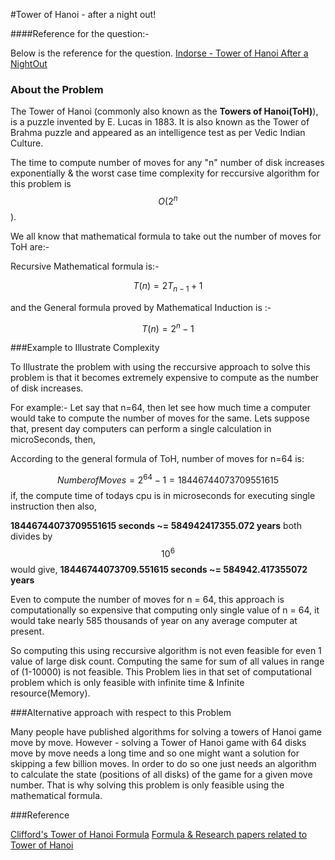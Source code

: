 #Tower of Hanoi - after a night out!

####Reference for the question:-

Below is the reference for the question.
[Indorse - Tower of Hanoi After a NightOut](https://indorse.io/assignments/5ce909ccc5e3380001ed8b3e)

### About the Problem

The Tower of Hanoi (commonly also known as the **Towers of Hanoi(ToH)**), is a puzzle invented by E. Lucas in 1883. It is also known as the Tower of Brahma puzzle and appeared as an intelligence test as per Vedic Indian Culture.

The time to compute number of moves for any "n" number of disk increases exponentially & the worst case time complexity for reccursive algorithm for this problem is $$O(2^n$$).

We all know that mathematical formula to take out the number of moves for ToH are:-

Recursive Mathematical formula is:-

$$T(n) = 2T_{n-1}  +1 $$

and the General formula proved by Mathematical Induction is :-

$$ T(n)= 2^n-1 $$

###Example to Illustrate Complexity

To Illustrate the problem with using the reccursive approach to solve this problem is that it becomes extremely expensive to compute as the number of disk increases.

For example:- Let say that n=64, then let see how much time a computer would take to compute the number of moves for the same.
Lets suppose that, present day computers can perform a single calculation in microSeconds, then,

According to the general formula of ToH, number of moves for n=64 is:

$$Number of Moves = 2^{64} -1= 18446744073709551615$$
if, the compute time of todays cpu is in microseconds for executing single instruction then also, 

**18446744073709551615 seconds  ~= 584942417355.072 years**
both divides by $$10^6$$ would give,
**18446744073709.551615 seconds  ~= 584942.417355072 years**

Even to compute the number of moves for n = 64, this approach is computationally so expensive that computing only single value of n = 64, it would take nearly 585 thousands of year on any average computer at present.

So computing this using reccursive algorithm is not even feasible for even 1 value of large disk count. Computing the same for sum of all values in range of (1-10000) is not feasible.
This Problem lies in that set of computational problem which is only feasible with infinite time & Infinite resource(Memory).

###Alternative approach with respect to this Problem

Many people have published algorithms for solving a towers of Hanoi game move by move. However - solving a Tower of Hanoi game with 64 disks move by move needs a long time and so one might want a solution for skipping a few billion moves. In order to do so one just needs an algorithm to calculate the state (positions of all disks) of the game for a given move number. That is why solving this problem is only feasible using the mathematical formula.

###Reference

[Clifford's Tower of Hanoi Formula](http://www.clifford.at/hanoi/)
[Formula & Research papers related to Tower of Hanoi](http://mathworld.wolfram.com/TowerofHanoi.html)
